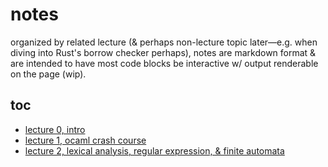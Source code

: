 # notes

organized by related lecture (& perhaps non-lecture topic later&mdash;e.g. when diving into Rust's borrow checker perhaps), notes are markdown format & are intended to have most code blocks be interactive w/ output renderable on the page (wip).

## toc

- [lecture 0, intro](./lec_0-intro.md)
- [lecture 1, ocaml crash course](./lec_1-ocaml.md)
- [lecture 2, lexical analysis, regular expression, & finite automata](./lec_2-regex_finite_automata.md)
